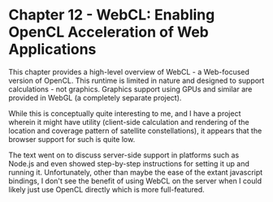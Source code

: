 # Chapter 12 - WebCL: Enabling OpenCL Acceleration of Web Applications

This chapter provides a high-level overview of WebCL - a Web-focused version of OpenCL. This runtime is limited in nature and designed to support calculations - not graphics. Graphics support using GPUs and similar are provided in WebGL (a completely separate project).

While this is conceptually quite interesting to me, and I have a project wherein it might have utility (client-side calculation and rendering of the location and coverage pattern of satellite constellations), it appears that the browser support for such is quite low.

The text went on to discuss server-side support in platforms such as Node.js and even showed step-by-step instructions for setting it up and running it. Unfortunately, other than maybe the ease of the extant javascript bindings, I don't see the benefit of using WebCL on the server when I could likely just use OpenCL directly which is more full-featured.